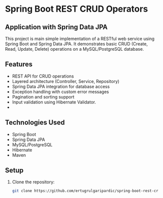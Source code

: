 # Spring Boot REST CRUD Operators

## Application with Spring Data JPA

This project is main simple implementation of a RESTful web service using Spring Boot and Spring Data JPA. It demonstrates basic CRUD (Create, Read, Update, Delete) operations on a MySQL/PostgreSQL database. 

## Features
- REST API for CRUD operations
- Layered architecture (Controller, Service, Repository)
- Spring Data JPA integration for database access
- Exception handling with custom error messages
- Pagination and sorting support
- Input validation using Hibernate Validator.
- 
## Technologies Used
- Spring Boot
- Spring Data JPA
- MySQL/PostgreSQL
- Hibernate
- Maven


## Setup
1. Clone the repository:
   ```bash
   git clone https://github.com/ertugrulgaripardic/spring-boot-rest-crud-spring-data-jpa.git
